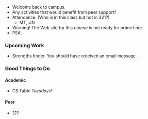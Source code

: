 * Welcome back to campus.
* Any activities that would benefit from peer support?
* Attendance.  (Who is in this class but not in 321?)
    * MT, UN
* Warning!  The Web site for this course is not ready for prime time.
* PSA.

### Upcoming Work

* Strengths finder.  You should have received an email message.

### Good Things to Do

#### Academic

* CS Table *Tuesdays*!  

####  Peer

* ??? 
